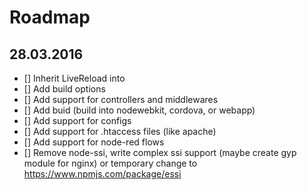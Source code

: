 # Roadmap

## 28.03.2016
- [] Inherit LiveReload into
- [] Add build options
- [] Add support for controllers and middlewares
- [] Add buid (build into nodewebkit, cordova, or webapp)
- [] Add support for configs
- [] Add support for .htaccess files (like apache)
- [] Add support for node-red flows 
- [] Remove node-ssi, write complex ssi support (maybe create gyp module for nginx) or temporary change to https://www.npmjs.com/package/essi